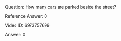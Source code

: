 Question: How many cars are parked beside the street?

Reference Answer: 0

Video ID: 6973757699

Answer: 0

